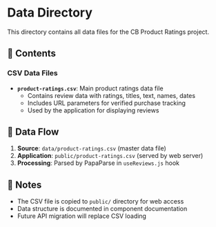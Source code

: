 # Data Directory

This directory contains all data files for the CB Product Ratings project.

## 📁 Contents

### CSV Data Files
- **`product-ratings.csv`**: Main product ratings data file
  - Contains review data with ratings, titles, text, names, dates
  - Includes URL parameters for verified purchase tracking
  - Used by the application for displaying reviews

## 🔄 Data Flow

1. **Source**: `data/product-ratings.csv` (master data file)
2. **Application**: `public/product-ratings.csv` (served by web server)
3. **Processing**: Parsed by PapaParse in `useReviews.js` hook

## 📝 Notes

- The CSV file is copied to `public/` directory for web access
- Data structure is documented in component documentation
- Future API migration will replace CSV loading
